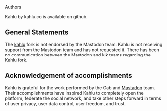 Authors

Kahlu by kahlu.co is available on github.

## General Statements

The [kahlu](https://github.com/datgb/kahlu) fork is not endorsed by the Mastodon team. Kahlu is not receiving support from the Mastodon team and has not requested it. There has been no communication between the Mastodon and kik teams regarding the Kahlu fork.

## Acknowledgement of accomplishments

Kahlu is grateful for the work performed by the Gab and [Mastadon](https://github.com/tootsuite/mastodon) team. Their accomplishments have inspired Kahlu to completely open the platform, federate the social network, and take other steps forward in terms of user privacy, user data control, user freedom, and trust.

